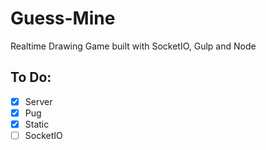 # Guess-Mine
Realtime Drawing Game built with SocketIO, Gulp and Node


## To Do:

- [x] Server
- [x] Pug
- [x] Static
- [ ] SocketIO